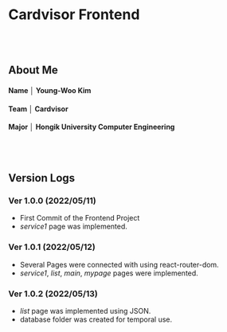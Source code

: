 # Cardvisor Frontend
<br><br>



## About Me
#### Name  │ Young-Woo Kim
#### Team  │ Cardvisor
#### Major │ Hongik University Computer Engineering
<br><br>



## Version Logs

### Ver 1.0.0 (2022/05/11)
- First Commit of the Frontend Project
- *service1* page was implemented.

### Ver 1.0.1 (2022/05/12)
- Several Pages were connected with using react-router-dom.
- *service1*, *list*, *main*, *mypage* pages were implemented.

### Ver 1.0.2 (2022/05/13)
- *list* page was implemented using JSON.
- database folder was created for temporal use.
